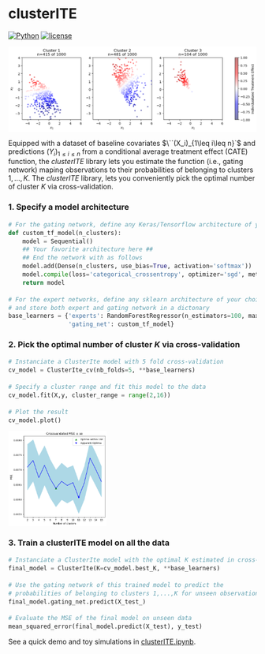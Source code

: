 # clusterITE
[![Python](https://img.shields.io/static/v1?label=made%20with&message=Python&color=blue&style=for-the-badge&logo=Python&logoColor=white)](#)
[![license](https://img.shields.io/badge/license-MIT-blue)](https://github.com/fcgrolleau/clusterITE/blob/main/LICENSE)

<img src="figures/clusters.png" align="center" alt="" width="600" />

Equipped with a dataset of baseline covariates $\``(X_i)_{1\leq i\leq n}`$ and predictions $(Y_i)_{1\leq i\leq n}$ from a conditional average treatment effect (CATE) function, the *clusterITE* library lets you estimate the function (i.e., gating network) maping observations to their probabilities of belonging to clusters $1,\dots,K$. The *clusterITE* library, lets you conveniently pick the optimal number of cluster $K$ via cross-validation.  

### 1. Specify a model architecture
```python
# For the gating network, define any Keras/Tensorflow architecture of your choice
def custom_tf_model(n_clusters):
    model = Sequential()
    ## Your favorite architecture here ##
    ## End the network with as follows
    model.add(Dense(n_clusters, use_bias=True, activation='softmax'))
    model.compile(loss='categorical_crossentropy', optimizer='sgd', metrics=['accuracy'])
    return model

# For the expert networks, define any sklearn architecture of your choice
# and store both expert and gating network in a dictonary
base_learners = {'experts': RandomForestRegressor(n_estimators=100, max_depth=10, max_features=10),
                 'gating_net': custom_tf_model}
```
### 2. Pick the optimal number of cluster $K$ via cross-validation
```python
# Instanciate a ClusterIte model with 5 fold cross-validation
cv_model = ClusterIte_cv(nb_folds=5, **base_learners)

# Specify a cluster range and fit this model to the data
cv_model.fit(X,y, cluster_range = range(2,16))

# Plot the result
cv_model.plot()
```
 <img src="figures/cv.png" align="center" alt="" width="200" />

### 3. Train a clusterITE model on all the data
```python
# Instanciate a ClusterIte model with the optimal K estimated in cross-validation
final_model = ClusterIte(K=cv_model.best_K, **base_learners)

# Use the gating network of this trained model to predict the
# probabilities of belonging to clusters 1,...,K for unseen observations 
final_model.gating_net.predict(X_test_)

# Evaluate the MSE of the final model on unseen data
mean_squared_error(final_model.predict(X_test), y_test)
````

See a quick demo and toy simulations in <a href="https://nbviewer.org/github/fcgrolleau/clusterITE/blob/main/clusterITE.ipynb" target="_blank">clusterITE.ipynb</a>.

